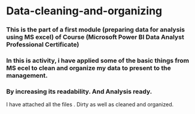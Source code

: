 # Data-cleaning-and-organizing
### This is the part of a first module (preparing data for analysis using MS excel) of Course (Microsoft Power BI Data Analyst Professional Certificate)
### In this is activity, i have applied some of the basic things from MS ecel to clean and organize my data to present to the management. 
### By increasing its readability. And Analysis ready. 
I have attached all the files . Dirty as well as cleaned and organized. 
